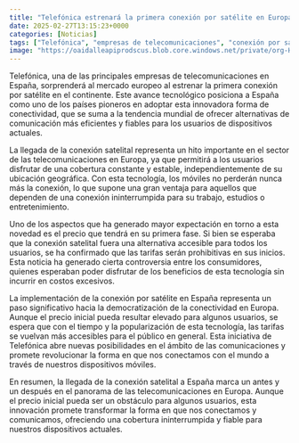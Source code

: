 ```yaml
---
title: "Telefónica estrenará la primera conexión por satélite en Europa y ya sabemos el prohibitivo precio que tendrá en su primera fase"
date: 2025-02-27T13:15:23+0000
categories: [Noticias]
tags: ["Telefónica", "empresas de telecomunicaciones", "conexión por satélite", "España", "tecnología", "comunicación", "usuarios."]
image: "https://oaidalleapiprodscus.blob.core.windows.net/private/org-HKmKxpuNw3Y88lm4EBrIPq0n/user-ZwiCXOggLL8ZNNKE2g7rXFmV/img-aVGB4pAIp7SBplIcRteukBCb.png?st=2025-02-27T12%3A15%3A23Z&se=2025-02-27T14%3A15%3A23Z&sp=r&sv=2024-08-04&sr=b&rscd=inline&rsct=image/png&skoid=d505667d-d6c1-4a0a-bac7-5c84a87759f8&sktid=a48cca56-e6da-484e-a814-9c849652bcb3&skt=2025-02-26T19%3A27%3A19Z&ske=2025-02-27T19%3A27%3A19Z&sks=b&skv=2024-08-04&sig=5ryUfw1shptpjPWRt1P0mTP8Z2SjRoiFhErT/Nu9A2I%3D"
---
```


Telefónica, una de las principales empresas de telecomunicaciones en España, sorprenderá al mercado europeo al estrenar la primera conexión por satélite en el continente. Este avance tecnológico posiciona a España como uno de los países pioneros en adoptar esta innovadora forma de conectividad, que se suma a la tendencia mundial de ofrecer alternativas de comunicación más eficientes y fiables para los usuarios de dispositivos actuales.

La llegada de la conexión satelital representa un hito importante en el sector de las telecomunicaciones en Europa, ya que permitirá a los usuarios disfrutar de una cobertura constante y estable, independientemente de su ubicación geográfica. Con esta tecnología, los móviles no perderán nunca más la conexión, lo que supone una gran ventaja para aquellos que dependen de una conexión ininterrumpida para su trabajo, estudios o entretenimiento.

Uno de los aspectos que ha generado mayor expectación en torno a esta novedad es el precio que tendrá en su primera fase. Si bien se esperaba que la conexión satelital fuera una alternativa accesible para todos los usuarios, se ha confirmado que las tarifas serán prohibitivas en sus inicios. Esta noticia ha generado cierta controversia entre los consumidores, quienes esperaban poder disfrutar de los beneficios de esta tecnología sin incurrir en costos excesivos.

La implementación de la conexión por satélite en España representa un paso significativo hacia la democratización de la conectividad en Europa. Aunque el precio inicial pueda resultar elevado para algunos usuarios, se espera que con el tiempo y la popularización de esta tecnología, las tarifas se vuelvan más accesibles para el público en general. Esta iniciativa de Telefónica abre nuevas posibilidades en el ámbito de las comunicaciones y promete revolucionar la forma en que nos conectamos con el mundo a través de nuestros dispositivos móviles.

En resumen, la llegada de la conexión satelital a España marca un antes y un después en el panorama de las telecomunicaciones en Europa. Aunque el precio inicial pueda ser un obstáculo para algunos usuarios, esta innovación promete transformar la forma en que nos conectamos y comunicamos, ofreciendo una cobertura ininterrumpida y fiable para nuestros dispositivos actuales.
    